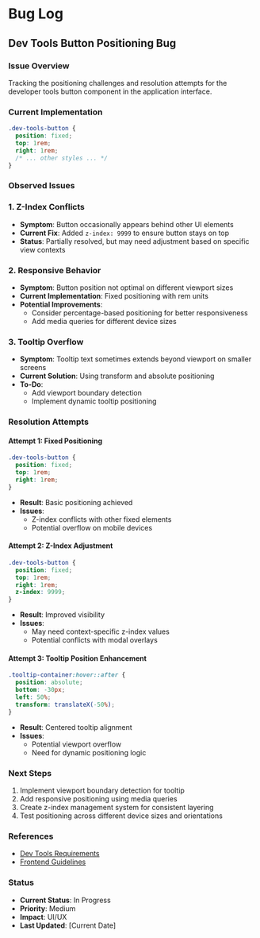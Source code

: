 # Bug Log

## Dev Tools Button Positioning Bug
### Issue Overview
Tracking the positioning challenges and resolution attempts for the developer tools button component in the application interface.

### Current Implementation
```css
.dev-tools-button {
  position: fixed;
  top: 1rem;
  right: 1rem;
  /* ... other styles ... */
}
```

### Observed Issues
### 1. Z-Index Conflicts
- **Symptom**: Button occasionally appears behind other UI elements
- **Current Fix**: Added `z-index: 9999` to ensure button stays on top
- **Status**: Partially resolved, but may need adjustment based on specific view contexts

### 2. Responsive Behavior
- **Symptom**: Button position not optimal on different viewport sizes
- **Current Implementation**: Fixed positioning with rem units
- **Potential Improvements**: 
  - Consider percentage-based positioning for better responsiveness
  - Add media queries for different device sizes

### 3. Tooltip Overflow
- **Symptom**: Tooltip text sometimes extends beyond viewport on smaller screens
- **Current Solution**: Using transform and absolute positioning
- **To-Do**: 
  - Add viewport boundary detection
  - Implement dynamic tooltip positioning

### Resolution Attempts

#### Attempt 1: Fixed Positioning
```css
.dev-tools-button {
  position: fixed;
  top: 1rem;
  right: 1rem;
}
```
- **Result**: Basic positioning achieved
- **Issues**: 
  - Z-index conflicts with other fixed elements
  - Potential overflow on mobile devices

#### Attempt 2: Z-Index Adjustment
```css
.dev-tools-button {
  position: fixed;
  top: 1rem;
  right: 1rem;
  z-index: 9999;
}
```
- **Result**: Improved visibility
- **Issues**: 
  - May need context-specific z-index values
  - Potential conflicts with modal overlays

#### Attempt 3: Tooltip Position Enhancement
```css
.tooltip-container:hover::after {
  position: absolute;
  bottom: -30px;
  left: 50%;
  transform: translateX(-50%);
}
```
- **Result**: Centered tooltip alignment
- **Issues**: 
  - Potential viewport overflow
  - Need for dynamic positioning logic

### Next Steps
1. Implement viewport boundary detection for tooltip
2. Add responsive positioning using media queries
3. Create z-index management system for consistent layering
4. Test positioning across different device sizes and orientations

### References
- [Dev Tools Requirements](dev-tools-requirements.md)
- [Frontend Guidelines](frontend-guidelines.md)

### Status
- **Current Status**: In Progress
- **Priority**: Medium
- **Impact**: UI/UX
- **Last Updated**: [Current Date]
